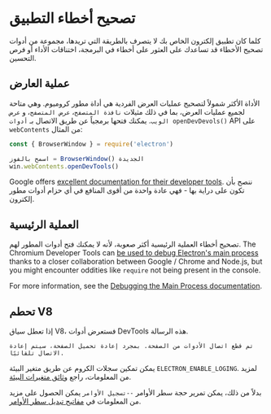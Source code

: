 # تصحيح أخطاء التطبيق

كلما كان تطبيق إلكترون الخاص بك لا يتصرف بالطريقة التي تريدها، مجموعة من أدوات تصحيح الأخطاء قد تساعدك على العثور على أخطاء في البرمجة، اختناقات الأداء أو فرص التحسين.

## عملية العارض

الأداة الأكثر شمولاً لتصحيح عمليات العرض الفردية هي أداة مطور كروميوم. وهي متاحة لجميع عمليات العرض، بما في ذلك مثيلات `نافذة المتصفح`، `عرض المتصفح`، و `عرض الويب`. يمكنك فتحها برمجياً عن طريق الاتصال بـ `أدوات openDevDevols()` API على `webContents` من المثال:

```javascript
const { BrowserWindow } = require('electron')

اسمح بالفوز = BrowserWindow() الجديدة
win.webContents.openDevTools()
```

Google offers [excellent documentation for their developer tools][devtools]. ننصح بأن تكون على دراية بها - فهي عادة واحدة من أقوى المنافع في أي حزام أدوات مطور إلكترون.

## العملية الرئيسية

تصحيح أخطاء العملية الرئيسية أكثر صعوبة، لأنه لا يمكنك فتح أدوات المطور لهم. The Chromium Developer Tools can [be used to debug Electron's main process][node-inspect] thanks to a closer collaboration between Google / Chrome and Node.js, but you might encounter oddities like `require` not being present in the console.

For more information, see the [Debugging the Main Process documentation][main-debug].

## تحطم V8

إذا تعطل سياق V8، فستعرض أدوات DevTools هذه الرسالة.

`تم قطع اتصال الأدوات من الصفحة. بمجرد إعادة تحميل الصفحة، سيتم إعادة الاتصال تلقائيًا.`

يمكن تمكين سجلات الكروم عن طريق متغير البيئة `ELECTRON_ENABLE_LOGING`. لمزيد من المعلومات، راجع [وثائق متغيرات البيئة](https://www.electronjs.org/docs/api/environment-variables#electron_enable_logging).

بدلاً من ذلك، يمكن تمرير حجة سطر الأوامر `--تسجيل الأوامر` يمكن الحصول على مزيد من المعلومات في [مفاتيح تبديل سطر الأوامر](https://www.electronjs.org/docs/api/command-line-switches#--enable-logging).

[node-inspect]: https://nodejs.org/en/docs/inspector/
[devtools]: https://developer.chrome.com/devtools
[main-debug]: ./debugging-main-process.md
